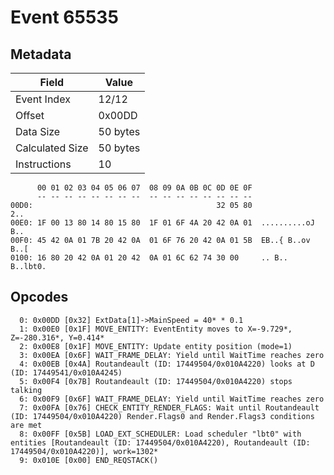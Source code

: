 # Event 65535

## Metadata

| Field           | Value    |
|-----------------|----------|
| Event Index     | 12/12    |
| Offset          | 0x00DD   |
| Data Size       | 50 bytes |
| Calculated Size | 50 bytes |
| Instructions    | 10       |

```
      00 01 02 03 04 05 06 07  08 09 0A 0B 0C 0D 0E 0F
      -- -- -- -- -- -- -- --  -- -- -- -- -- -- -- --
00D0:                                         32 05 80               2..
00E0: 1F 00 13 80 14 80 15 80  1F 01 6F 4A 20 42 0A 01  ..........oJ B..
00F0: 45 42 0A 01 7B 20 42 0A  01 6F 76 20 42 0A 01 5B  EB..{ B..ov B..[
0100: 16 80 20 42 0A 01 20 42  0A 01 6C 62 74 30 00     .. B.. B..lbt0. 
```

## Opcodes

```
  0: 0x00DD [0x32] ExtData[1]->MainSpeed = 40* * 0.1
  1: 0x00E0 [0x1F] MOVE_ENTITY: EventEntity moves to X=-9.729*, Z=-280.316*, Y=0.414*
  2: 0x00E8 [0x1F] MOVE_ENTITY: Update entity position (mode=1)
  3: 0x00EA [0x6F] WAIT_FRAME_DELAY: Yield until WaitTime reaches zero
  4: 0x00EB [0x4A] Routandeault (ID: 17449504/0x010A4220) looks at D (ID: 17449541/0x010A4245)
  5: 0x00F4 [0x7B] Routandeault (ID: 17449504/0x010A4220) stops talking
  6: 0x00F9 [0x6F] WAIT_FRAME_DELAY: Yield until WaitTime reaches zero
  7: 0x00FA [0x76] CHECK_ENTITY_RENDER_FLAGS: Wait until Routandeault (ID: 17449504/0x010A4220) Render.Flags0 and Render.Flags3 conditions are met
  8: 0x00FF [0x5B] LOAD_EXT_SCHEDULER: Load scheduler "lbt0" with entities [Routandeault (ID: 17449504/0x010A4220), Routandeault (ID: 17449504/0x010A4220)], work=1302*
  9: 0x010E [0x00] END_REQSTACK()
```
